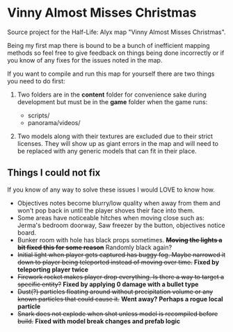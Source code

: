 # Vinny Almost Misses Christmas
Source project for the Half-Life: Alyx map "Vinny Almost Misses Christmas".

Being my first map there is bound to be a bunch of inefficient mapping methods so feel free to give feedback on things being done incorrectly or if you know of any fixes for the issues noted in the map.

If you want to compile and run this map for yourself there are two things you need to do first:

1. Two folders are in the **content** folder for convenience sake during development but must be in the **game** folder when the game runs:
	* scripts/
	* panorama/videos/

2. Two models along with their textures are excluded due to their strict licenses. They will show up as giant errors in the map and will need to be replaced with any generic models that can fit in their place.

## Things I could not fix

If you know of any way to solve these issues I would LOVE to know how.

* Objectives notes become blurry/low quality when away from them and won't pop back in until the player shoves their face into them.
* Some areas have noticeable hitches when moving close such as: Jerma's bedroom doorway, Saw freezer by the button, objectives notice board.
* Bunker room with hole has black props sometimes. ~~**Moving the lights a bit fixed this for some reason**~~ Randomly black again?
* ~~Initial light when player gets captured has buggy fog. Maybe narrowed it down to player being teleported instead of moving over time.~~ **Fixed by teleporting player twice**
* ~~Firework rocket makes player drop everything. Is there a way to target a specific entity?~~ **Fixed by applying 0 damage with a bullet type**
* ~~Dust(?) particles floating around without precipitation volume or any known particles that could cause it.~~ **Went away? Perhaps a rogue local particle**
* ~~Snark does not explode when shot unless model is recompiled before build.~~ **Fixed with model break changes and prefab logic**
